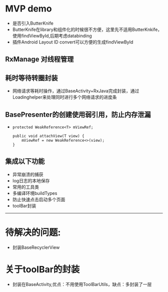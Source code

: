 # MVP demo
* 是否引入ButterKnife
* ButterKnife在library和组件化的时候很不方便，这里先不适用ButterKnkife，使用findViewById,后期考虑databinding
* 插件Android Layout ID convert可以方便的生成findViewById

## RxManage 对线程管理

## 耗时等待转圈封装
* 网络请求等耗时操作，通过BaseActivity+RxJava完成封装，通过Loadinghelper来处理同时进行多个网络请求的进度条

## BasePresenter的创建使用弱引用，防止内存泄漏
*     protected WeakReference<T> mViewRef;
  
      public void attachView(T view) {
          mViewRef = new WeakReference<>(view);
      }
     
     

## 集成以下功能
* 异常崩溃的捕获
* log日志的本地保存
* 常用的工具类
* 多编译环境buildTypes
* 防止快速点击启动多个页面
* toolBar封装

--- 
# 待解决的问题:
* 封装BaseRecyclerView

# 关于toolBar的封装 
* 封装在BaseActivity,优点：不用使用ToolBarUtils，缺点：多封装了一层
